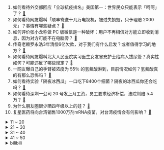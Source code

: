 1. 如何看待外交部回应「全球抗疫排名」美国第一：世界民众只能表示「呵呵」了？ [:link:](https://www.zhihu.com/question/471798111)
2. 如何看待网友爆料「顺丰寄送十几万电视机，被过失损毁，只予理赔 2000 元」？事情有哪些疑点？ [:link:](https://www.zhihu.com/question/458784986)
3. 如何评价张小龙称做 PC 版微信是一种破坏：用户不再相信对方能立即收到消息，因为对方可能不在电脑旁？ [:link:](https://www.zhihu.com/question/471759055)
4. 传奇老赖罗永浩3年清偿6亿欠款，对于我们有什么启发？或者值得学习的地方？ [:link:](https://www.zhihu.com/question/470804093)
5. 如何看待网友爆料北大人民医院实习医生女友冒充护士给病人拔尿管？真实性如何？可能违反了哪些规定？ [:link:](https://www.zhihu.com/question/471790162)
6. 一网友曝自己的手臂被浓度为 55％ 的氢氟酸淋到，目前情况如何？氢氟酸真的有那么恐怖吗？ [:link:](https://www.zhihu.com/question/471598267)
7. 如何看待实验「隔夜冰西瓜」一口吃下8400个细菌？隔夜的冰西瓜你还会吃吗？ [:link:](https://www.zhihu.com/question/471317641)
8. 如何看待深圳一公司 20 号发上月工资，员工要求经济补偿，法院判赔 5.4 万？ [:link:](https://www.zhihu.com/question/471726471)
9. 为什么朋友圈很少晒四年级以上的娃？ [:link:](https://www.zhihu.com/question/462953490)
10. 复星医药将向台湾销售1000万剂mRNA疫苗，对台湾疫情会有何影响？ [:link:](https://www.zhihu.com/question/471631426)
<details>
<summary>11 ~ 20</summary>

11. 7 月 12 日苏州一酒店发生倒塌事故，目前情况如何？可能是什么原因引起的？ [:link:](https://www.zhihu.com/question/471831440)
12. 英格兰罚丢点球，3 名黑人球员被辱骂，如何看待这种现象？ [:link:](https://www.zhihu.com/question/471779840)
13. 如何看待 2021 华语辩论世界杯「原神的出现是不是国产游戏的黎明时刻」？ [:link:](https://www.zhihu.com/question/471708835)
14. 本次欧洲杯，意大利的水平为何提高这么多？ [:link:](https://www.zhihu.com/question/470248238)
15. 买了比亚迪秦plusdmi的车主们，开着怎样？ [:link:](https://www.zhihu.com/question/461272564)
16. 如何看待印度人口第一大邦准备实施计划生育政策？将产生什么影响？ [:link:](https://www.zhihu.com/question/471723127)
17. 孙悟空在原著里厉害吗？有多厉害？ [:link:](https://www.zhihu.com/question/317829973)
18. 你最喜欢什么梗？ [:link:](https://www.zhihu.com/question/288135220)
19. 青岛胶东国际机场将于 8 月 12 日正式启用，同时关闭流亭国际机场，还有哪些你较为关心的问题？ [:link:](https://www.zhihu.com/question/471718633)
20. 你有没有一个特别特别喜欢的爱豆？ [:link:](https://www.zhihu.com/question/471379389)
</details>
<details>
<summary>21 ~ 30</summary>

21. 公布恋情用什么文案比较好？ [:link:](https://www.zhihu.com/question/462399444)
22. 有哪些你收藏过很久的经典句子? [:link:](https://www.zhihu.com/question/458504453)
23. 有没有什么甜甜的短篇小说？ [:link:](https://www.zhihu.com/question/337950627)
24. 除了长得好看，什么样的女孩子是最有吸引力的？ [:link:](https://www.zhihu.com/question/432679628)
25. 如何评价《王者荣耀》鲁班父子联动乒乓球皮肤？ [:link:](https://www.zhihu.com/question/470666998)
26. 从《长津湖》发布的首支预告看，你看好这部电影最终的呈现效果和票房吗？ [:link:](https://www.zhihu.com/question/471713940)
27. 初一需要注意什么？ [:link:](https://www.zhihu.com/question/470961386)
28. 全麻都是怎么唤醒的？ [:link:](https://www.zhihu.com/question/466561520)
29. 国道免费但是费时费油，高速收费但是省时省油，综合来说哪个更划算？ [:link:](https://www.zhihu.com/question/470118462)
30. 如何看待秦皇岛一女子景区内拔掉孔雀羽毛递给孩子玩？这样的教育方式可能产生哪些后果？ [:link:](https://www.zhihu.com/question/471674496)
</details>
<details>
<summary>31 ~ 40</summary>

31. 如何看待李玫瑾在「孩子动不动自杀 建议父母这么做」视频中提到的心理建议？ [:link:](https://www.zhihu.com/question/471634095)
32. 如何看待德尔塔毒株在全美扩散，密苏里州医疗濒临崩溃？ [:link:](https://www.zhihu.com/question/471555278)
33. 如何看待中传 95 后硕士毕业去卖房，为做研究最后竟真入行？ [:link:](https://www.zhihu.com/question/471727728)
34. 如何看待2022年秋招Java后端开发岗一片红海？ [:link:](https://www.zhihu.com/question/471105298)
35. 你觉得现在的国漫究竟是在“崛起”，还是在“倒退”？ [:link:](https://www.zhihu.com/question/470428413)
36. 等 2021 苹果教育优惠返校季到心态爆炸是一种什么样的体验？ [:link:](https://www.zhihu.com/question/471063336)
37. 王尼玛恶搞奥特曼一案将于 7 月 19 日开庭，最终判决会怎么样？你觉得王尼玛被告冤吗？ [:link:](https://www.zhihu.com/question/471139974)
38. 和同事一起开车自驾游西藏，说好AA制，事后清单里有一千元汽车磨损费，这个钱该给吗？ [:link:](https://www.zhihu.com/question/465716749)
39. 空调一级能效和三级能效开10小时，能差多少电费？ [:link:](https://www.zhihu.com/question/329341284)
40. 夏天了，什么样的小吊带穿起来好看又舒服？ [:link:](https://www.zhihu.com/question/467022624)
</details>
<details>
<summary>41 ~ 50</summary>

41. 在一个普通学校可以进年级前三，在重点学校只能进年级一百，选哪个？ [:link:](https://www.zhihu.com/question/461739253)
42. 北京环球影城正式开幕后，与迪士尼相比哪个会是国内主题乐园的「顶流」？ [:link:](https://www.zhihu.com/question/470467852)
43. 如何看待 Steam 上《文明 6》白金版 44 元事件？ [:link:](https://www.zhihu.com/question/471083947)
44. 7 月 9 日上海开启二手房指导价政策，这对上海的二手交易市场影响如何？ [:link:](https://www.zhihu.com/question/471152148)
45. 裸辞半年，找不到合适稳定的工作，会崩溃吗？ [:link:](https://www.zhihu.com/question/470055976)
46. 如何评价搭载 AMD RX6800M 显卡的 ROG 魔霸 5R？是否值得购买？ [:link:](https://www.zhihu.com/question/471650688)
47. 有哪些优秀的平面设计素材网站推荐？ [:link:](https://www.zhihu.com/question/20396362)
48. 动画《时光代理人》已经完结，如何评价这部作品？ [:link:](https://www.zhihu.com/question/470959705)
49. 有哪些让你突然明白道理的瞬间？ [:link:](https://www.zhihu.com/question/63810094)
50. 有什么诗词能让你直击心灵的震撼? [:link:](https://www.zhihu.com/question/469866078)
</details><details>
<summary>bilibili</summary>

1. 【时代少年团】「五月粉丝见面会实况」 [:link:](//www.bilibili.com/video/BV1SV411W7hc)
2. 高素质玩家 [:link:](//www.bilibili.com/video/BV1ho4y1X77A)
3. 三句话，哆啦A梦打了我十八拳 [:link:](//www.bilibili.com/video/BV1tU4y137aT)
4. 这就是中国最早美食节目？全程假吃，观众却连连叫好？ [:link:](//www.bilibili.com/video/BV12h411h78M)
5. 愿你们永远保持一颗童心 [:link:](//www.bilibili.com/video/BV1sh41167SC)
6. 中岛美嘉治愈之作《曾经我也想过一了百了》唱出你的心声 [:link:](//www.bilibili.com/video/BV1QM4y1T7br)
7. 【罗汉鬼套路】LOL史上最骚回血套路  万物复苏！！！ [:link:](//www.bilibili.com/video/BV1yf4y1L71Q)
8. 语文课本里的名人能被黑成什么样？ [:link:](//www.bilibili.com/video/BV1AK4y1u7W7)
9. 《飞驰余生》，66岁大爷玩命上演，速度与激情。 [:link:](//www.bilibili.com/video/BV1N44y1B7Se)
10. 听说瓶装百香果会爆炸，小伙不信买了一瓶，结果一下就给干懵了 [:link:](//www.bilibili.com/video/BV1mK4y1M7mh)
<details>
<summary>11 ~ 20</summary>

11. 手绘327张！让五条悟动起来 [:link:](//www.bilibili.com/video/BV1no4y1X7SC)
12. 仙侠不是不好看了！是已经死了！ [:link:](//www.bilibili.com/video/BV1qy4y1K7HY)
13. 千万不要随便回复网友的评论 [:link:](//www.bilibili.com/video/BV14o4y1X7qX)
14. 自制木人桩菠萝削皮器，打一套咏春，削一个菠萝 [:link:](//www.bilibili.com/video/BV14V411W79j)
15. 《原神》2.0版本PV：「不动鸣神，泡影断灭」 [:link:](//www.bilibili.com/video/BV1Lo4y1X7xY)
16. 面试时说自己有300万粉丝 场面失控了！ [:link:](//www.bilibili.com/video/BV1WV411W7HZ)
17. 河南90后小哥撑起“5元抗癌厨房”，快要坚持不住了，7年不涨价，很多网友让我去看看，7毛钱做了碗西红柿鸡蛋面，好吃 [:link:](//www.bilibili.com/video/BV1oq4y1p7Md)
18. 5年重播3000次！名场面制造机《亮剑》P1 [:link:](//www.bilibili.com/video/BV1yM4y1K7DK)
19. 【刘耀文】谁在躁动！来自天才主舞的极致诱惑，是你梦里的《criminal》吗？ [:link:](//www.bilibili.com/video/BV1JU4y1378N)
20. 四分钟不心动挑战！内娱竹马高甜对视唱情歌，牵手摸头背靠背，这谁顶得住啊？|《世界上的另一个我》 [:link:](//www.bilibili.com/video/BV1y64y1b7YB)
</details>
<details>
<summary>21 ~ 30</summary>

21. 自制cg短片致敬《鬼灭之刃》 [:link:](//www.bilibili.com/video/BV1sL411W7LD)
22. 【真人游戏王】超燃特效对战！ [:link:](//www.bilibili.com/video/BV1fV411W7Hz)
23. 《崩坏3》动画短片「薪炎永燃」 [:link:](//www.bilibili.com/video/BV1b44y1q7Cb)
24. 高位截瘫消防员受伤八年整 感恩遇见bilibili小破站让我不再孤单 [:link:](//www.bilibili.com/video/BV1RK4y1M7h2)
25. 【内鬼对线】劳资今天必把打小报告的干碎!!! [:link:](//www.bilibili.com/video/BV1Qg411u7Zx)
26. 这一个要卖50块钱真的值吗！？ [:link:](//www.bilibili.com/video/BV1N64y1X78T)
27. 【桃大】明星涉毒还能有复出的机会吗？ [:link:](//www.bilibili.com/video/BV1mb4y1r736)
28. 花一百小时把十五斤大龟壳做成龟苓膏！一口下去直接翻白眼！ [:link:](//www.bilibili.com/video/BV1PU4y137iN)
29. 【严浩翔】国内舞台堪比韩娱打歌舞台？点击就看男高摇身一变冷冽美人 疯就对了 丨criminal直拍 Cover泰民 [:link:](//www.bilibili.com/video/BV1g54y1n76s)
30. 我的猫狂奔了一整夜(原创曲) [:link:](//www.bilibili.com/video/BV1FB4y1T7dr)
</details>
<details>
<summary>31 ~ 40</summary>

31. 【荷塘月色积木工程竣工】投币许愿功能实现了 [:link:](//www.bilibili.com/video/BV1Y64y147FR)
32. 三  国  猛  男  杀 [:link:](//www.bilibili.com/video/BV12M4y1M7PQ)
33. 龙女仆的叫声你听过吗？ [:link:](//www.bilibili.com/video/BV1s64y147d9)
34. 让子弹飞饭桌上的对话到底藏了多少隐喻？ [:link:](//www.bilibili.com/video/BV1Kw411d748)
35. 【STN快报第五季45】夭寿了，吸血鬼不吸血，改吃鸡了！（导演剪辑版） [:link:](//www.bilibili.com/video/BV1F54y1n7Fd)
36. B站陈奕迅《嘉宾》真.粤语版，有种抱憾终生，名为做你嘉宾。 [:link:](//www.bilibili.com/video/BV1xV411W7uq)
37. 【Wallpaper Engine】这就是我私藏十年的神仙动态壁纸，每一张都美哭了 [:link:](//www.bilibili.com/video/BV1764y1X7Ai)
38. 老爸和老弟越来越难对付了 [:link:](//www.bilibili.com/video/BV1nb4y1k7P9)
39. 坏 女 人  ！ [:link:](//www.bilibili.com/video/BV1cU4y137yx)
40. 肉馅超多，皮脆喷汁~成本3元一个的超大馅饼秘方免费送！好耶~ [:link:](//www.bilibili.com/video/BV1zv411J7V7)
</details>
<details>
<summary>41 ~ 50</summary>

41. 【罗翔】今天我们不聊法律，聊一聊“真正的朋友” [:link:](//www.bilibili.com/video/BV1cb4y1k7hJ)
42. 血槽已空！这是不花钱就能看的吗？ 宋亚轩翻跳泰民《criminal》 [:link:](//www.bilibili.com/video/BV1f44y1q7dQ)
43. 逸语道破：滴滴，别忘了你是一家中国企业 [:link:](//www.bilibili.com/video/BV1Jf4y1L7Jq)
44. ❄ 蜜 雪 冰 城 官 方 诱 捕 器 ❄ [:link:](//www.bilibili.com/video/BV1Fh411a7Wn)
45. 6万做肋骨鼻，身体被切开，却没有取肋！不能忍！教科书式维权，一定要看！ [:link:](//www.bilibili.com/video/BV1464y147RE)
46. 【汪品先】百慕大三角的传说是真是假？水底气体涌出导致灾难？ [:link:](//www.bilibili.com/video/BV1W64y147Ac)
47. 废 话 连 篇 [:link:](//www.bilibili.com/video/BV1YX4y1w7wt)
48. 【三大运营商】梦幻联动！新宝岛 5G还原版！ [:link:](//www.bilibili.com/video/BV14V411W78P)
49. 神 威 难 掩 血 与 泪 ！火影微电影《面具》 [:link:](//www.bilibili.com/video/BV1LX4y1w7tU)
50. 神秘的果汁配方！快来尝尝！ [:link:](//www.bilibili.com/video/BV1Qw411R7JP)
</details>
<details>
<summary>51 ~ 60</summary>

51. 腾讯网易全认真了！国游决战之刻 原神竞品将批量来临！【膨胀说】 [:link:](//www.bilibili.com/video/BV18U4y13781)
52. 朋友家食物泛滥，漠叔赶去帮忙，大家心里都乐开了花儿 [:link:](//www.bilibili.com/video/BV1Fh411a7Bs)
53. 【沙雕说唱】一首rap听遍上半年最火神曲之加电版 [:link:](//www.bilibili.com/video/BV1hy4y1K7mL)
54. 我买了拼夕夕上面所有的泡泡机 [:link:](//www.bilibili.com/video/BV1WB4y1N7C5)
55. 【贺峻霖】杀疯了！现场突发事故衣服炸开？处变不惊的模范处理 时代少年团贺峻霖翻跳李泰民《criminal》四机位focus [:link:](//www.bilibili.com/video/BV1Pq4y1W7tw)
56. 【超时空大决战吐槽】特摄片就没有不摔飞机的主！科学家都是骗人的 [:link:](//www.bilibili.com/video/BV1o64y1Q783)
57. 三句话让导师为我投一篇SCI [:link:](//www.bilibili.com/video/BV1zf4y1b73e)
58. 怒花三万，只为测出两块的烤肠里究竟有什么【老爸评测】 [:link:](//www.bilibili.com/video/BV1Fy4y1T7Uu)
59. 「薪火公益计划」首站纪录片 [:link:](//www.bilibili.com/video/BV18g411T7nH)
60. 英国疫情再次爆发 只能在家里做个馅儿饼吃 [:link:](//www.bilibili.com/video/BV1164y1b7cU)
</details>
<details>
<summary>61 ~ 70</summary>

61. 石原里美的微笑挑战 抗住30秒可白嫖 [:link:](//www.bilibili.com/video/BV1KL411W7dR)
62. 专访铁牛杰哥：杰哥黑化的背后，其实是导演的惊天阴谋？！ [:link:](//www.bilibili.com/video/BV1R44y1q7dh)
63. 等  神  里 💰 [:link:](//www.bilibili.com/video/BV18g411u79C)
64. 《 生  殖  隔  离 》 [:link:](//www.bilibili.com/video/BV1my4y1K7Cy)
65. 炎律诞生！姬子告别？带你看薪炎律者的崛起之路！「崩坏3剧情讲堂#09」 [:link:](//www.bilibili.com/video/BV1eU4y137dw)
66. 纯展示 试穿粉丝给我挑的辣妹裙…能出门吗？？？ [:link:](//www.bilibili.com/video/BV1Yo4y1X7NM)
67. 全员全程全纪录 4K【游戏环节直拍】 宋亚轩 刘耀文 严浩翔 贺峻霖 朱志鑫 210504 重庆五月粉丝见面会 时代少年团 [:link:](//www.bilibili.com/video/BV1gh41167Rw)
68. 《你百大没了》 演技自修课01 [:link:](//www.bilibili.com/video/BV1uM4y1M7qx)
69. 反正也不涨粉了！ [:link:](//www.bilibili.com/video/BV1t44y1q7F4)
70. 【洛天依原创曲】夏虫【2021官方生贺曲】 [:link:](//www.bilibili.com/video/BV1Hf4y1L7MF)
</details>
<details>
<summary>71 ~ 80</summary>

71. 奶茶成本两块卖三十？谁要毁掉蜜雪冰城？揭露黑心奶茶骗局【牛顿】 [:link:](//www.bilibili.com/video/BV1zw411R7t4)
72. 大家别骂了，1万8中到显卡都是演的！ [:link:](//www.bilibili.com/video/BV1f64y1Q7y2)
73. 立体糖画螳螂，文明观看，请勿卧槽！！！ [:link:](//www.bilibili.com/video/BV1Xq4y1p7bE)
74. 逛吃又跳舞！王冰冰体验东北乡村一日游 [:link:](//www.bilibili.com/video/BV1Ho4y1X7Fo)
75. 《仅 粉 丝 可 见 的 纯 情 男 孩》：他又被18岁少女骗了！ [:link:](//www.bilibili.com/video/BV1G54y1n7eE)
76. 两个月练出6块腹肌，但我却不快乐了。。。。。。 [:link:](//www.bilibili.com/video/BV1mg411u77i)
77. 趁现在没人看发一下好了，我真的不想再读了，哭唧唧()要累死我了 [:link:](//www.bilibili.com/video/BV1ev411J7sS)
78. 追  逐  大  赛 [:link:](//www.bilibili.com/video/BV15L411W73t)
79. 无脸羊的报复心有多强 [:link:](//www.bilibili.com/video/BV1v64y147EZ)
80. 活久见！“平替私人影院”的涉黄窝点！ [:link:](//www.bilibili.com/video/BV1TB4y1N7PR)
</details>
<details>
<summary>81 ~ 90</summary>

81. 玩辅助总是瞎逛？你反思一下 [:link:](//www.bilibili.com/video/BV1QV411W75q)
82. 阿根廷时隔28年夺冠 ！梅西终于圆梦！ [:link:](//www.bilibili.com/video/BV1Uf4y1L7zf)
83. 【SDARK】苍天之剑！舞降上海！万代 1/100 FM 自由高达 Ver. GCP【《机动战士高达SEED》上海立像 高达模型刻线喷涂加灯改造制作分享】 [:link:](//www.bilibili.com/video/BV1Sh411h748)
84. 猫：报告母星，发现人类的幼崽！潜在威胁值99％！|整蛊人类男性和猫 [:link:](//www.bilibili.com/video/BV1xg411T79T)
85. 两  猫  大  战， 竟  比  博  人  燃 [:link:](//www.bilibili.com/video/BV1dq4y1p7GL)
86. 研究生导师抓学生打游戏堪比抓奸现场，有一个差点没抓到 [:link:](//www.bilibili.com/video/BV1Fw411d7QG)
87. 【宋亚轩】17岁少年自作RAP词改编「四面楚歌」 [:link:](//www.bilibili.com/video/BV1SV411W7ss)
88. 【白敬亭】在上海的那些“小”事儿 [:link:](//www.bilibili.com/video/BV1vv411J7WZ)
89. 外国黑粉深夜给我发来奇怪软件，打开后我一宿没睡！ [:link:](//www.bilibili.com/video/BV1sy4y1K76a)
90. 【严浩翔】封神现场 再来亿遍！内娱16岁酷拽爱豆cover泰民前辈《criminal》舞台竟帅成这样！丨四机位直拍focus [:link:](//www.bilibili.com/video/BV1Bo4y1X7AU)
</details>
<details>
<summary>91 ~ 100</summary>

91. 暑 假 工 内 卷 现 状 [:link:](//www.bilibili.com/video/BV1Gw411d7xA)
92. 【刘耀文】15岁新晋男高强势卡点翻跳Criminal｜“不想再挣扎逃离 将我完全摧毁吧”｜Criminal 四机位精剪版直拍 [:link:](//www.bilibili.com/video/BV1t64y1X7Mm)
93. 《原神》万叶手书「可叹叶飘零，归期未有期」 [:link:](//www.bilibili.com/video/BV17M4y1M7Lv)
94. 316只小龙虾养了7个月，今天来喂它们最后一餐 [:link:](//www.bilibili.com/video/BV1HB4y1N7w1)
95. 白 嫖 党 VS 三 连 党 [:link:](//www.bilibili.com/video/BV1nb4y1k7ig)
96. 主人假装被咬到了之后……水獭的反应也太可爱了！【小樱花和小年糕】 [:link:](//www.bilibili.com/video/BV1YB4y1T7Jh)
97. 当五个回复能力极强的英雄聚在一起！五奶不死流诞生了 [:link:](//www.bilibili.com/video/BV1Vq4y1x78E)
98. 你也许从来没有玩懂“大鱼吃小鱼”这款经典游戏！ [:link:](//www.bilibili.com/video/BV1aB4y1N72p)
99. 谁能猜到结局我倒立洗头（二） [:link:](//www.bilibili.com/video/BV14X4y1w7aY)
100. 【MV】空腹／まふまふ [:link:](//www.bilibili.com/video/BV1Cg411u7i8)
</details></details>